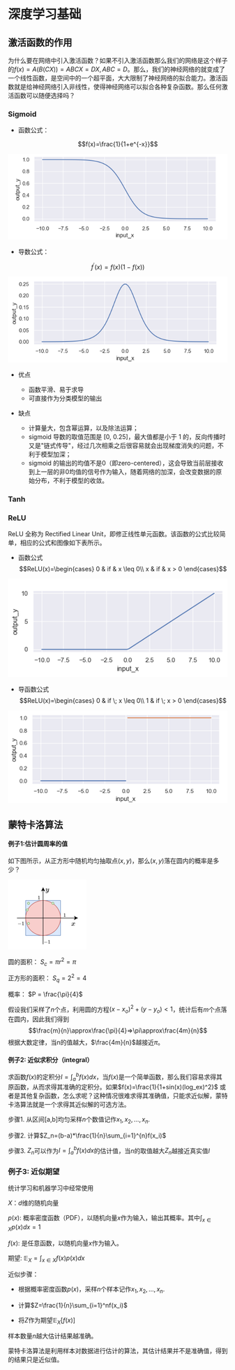 # 深度学习基础
## 激活函数的作用
为什么要在网络中引入激活函数？如果不引入激活函数那么我们的网络是这个样子的$f(x)=A(B(CX))=ABCX=DX,ABC=D$。那么，我们的神经网络的就变成了一个线性函数，是空间中的一个超平面，大大限制了神经网络的拟合能力。激活函数就是给神经网络引入非线性，使得神经网络可以拟合各种复杂函数。那么任何激活函数可以随便选择吗？

### Sigmoid
* 函数公式：

$$f(x)=\frac{1}{1+e^{-x}}$$

<img src="asset/sigmoid.png">

* 导数公式：

$$f^{'}(x)=f(x)(1-f(x))$$

<img src="asset/sigmoid_diff.png">

* 优点
    * 函数平滑、易于求导
    * 可直接作为分类模型的输出

* 缺点
    * 计算量大，包含幂运算，以及除法运算；
    * sigmoid 导数的取值范围是 [0, 0.25]，最大值都是小于 1 的，反向传播时又是"链式传导"，经过几次相乘之后很容易就会出现梯度消失的问题，不利于模型加深；
    * sigmoid 的输出的均值不是0（即zero-centered），这会导致当前层接收到上一层的非0均值的信号作为输入，随着网络的加深，会改变数据的原始分布，不利于模型的收敛。

### Tanh


### ReLU
ReLU 全称为 Rectified Linear Unit，即修正线性单元函数。该函数的公式比较简单，相应的公式和图像如下表所示。
* 函数公式
$$ReLU(x)=\begin{cases}  
0 & if & x \leq 0\\
x & if & x > 0 
\end{cases}$$

<img src="asset/relu.png">

* 导函数公式
$$ReLU(x)=\begin{cases}  
0 & if \; x \leq 0\\
1 & if \; x > 0 
\end{cases}$$

<img src="asset/relu_diff.png">


## 蒙特卡洛算法

#### 例子1:估计圆周率的值

如下图所示，从正方形中随机均匀抽取点$(x,y)$，那么$(x,y)$落在圆内的概率是多少？

<img src="asset/mento_1.png">

圆的面积：
$S_c = \pi r^2=\pi$

正方形的面积：
$S_q = 2^2=4$

概率：
$P = \frac{\pi}{4}$

假设我们采样了$n$个点，利用圆的方程$(x-x_o)^2+(y-y_o)<1$，统计后有$m$个点落在圆内，因此我们得到
$$\frac{m}{n}\approx\frac{\pi}{4}=>\pi\approx\frac{4m}{n}$$
根据大数定律，当n的值越大，$\frac{4m}{n}$越接近$\pi$。

#### 例子2: 近似求积分（integral）
求函数$f(x)$的定积分$I=\int^b_af(x)dx$，当$f(x)$是一个简单函数，那么我们容易求得其原函数，从而求得其准确的定积分。如果$f(x)=\frac{1}{1+sin(x)(log_ex)^2}$ 或者是其他复杂函数，怎么求呢？这种情况很难求得其准确值，只能求近似解，蒙特卡洛算法就是一个求得其近似解的可选方法。

步骤1. 从区间[a,b]均匀采样$n$个数值记作${x_1,x_2,...,x_n}$.

步骤2. 计算$Z_n=(b-a)*\frac{1}{n}\sum_{i=1}^{n}f(x_i)$

步骤3. $Z_n$可以作为$I=\int^b_af(x)dx$的估计值，当$n$的取值越大$Z_n$越接近真实值$I$

### 例子3: 近似期望
统计学习和机器学习中经常使用

$X$：$d$维的随机向量

$p(x)$: 概率密度函数（PDF），️以随机向量$x$作为输入，输出其概率。其中$\int_{x \in X}p(x)dx=1$

$f(x)$: 是任意函数，以随机向量$x$作为输入。

期望: $\mathbb{E}_{X}=\int_{x \in X}f(x)p(x)dx$

近似步骤：

* 根据概率密度函数$p(x)$，采样$n$个样本记作$x_1,x_2,...,x_n$.

* 计算$Z=\frac{1}{n}\sum_{i=1}^nf(x_i)$

* 将$Z$作为期望$\mathbb{E}_{X}[f(x)]$

样本数量$n$越大估计结果越准确。

蒙特卡洛算法是利用样本对数据进行估计的算法，其估计结果并不是准确值，得到的结果只是近似值。










